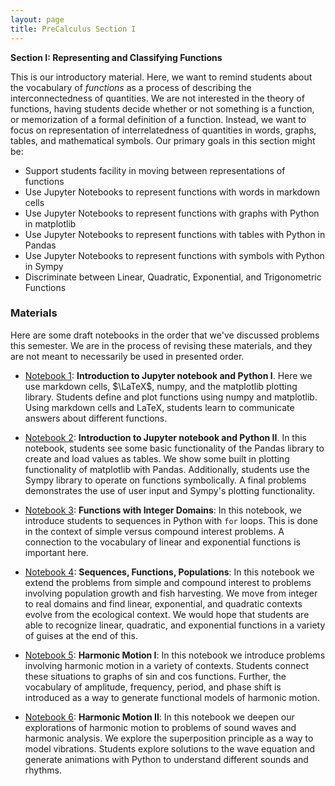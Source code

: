 ```yaml
---
layout: page
title: PreCalculus Section I
---
```



**Section I: Representing and Classifying Functions**

This is our introductory material.  Here, we want to remind students about the vocabulary of *functions* as a process of describing the 
interconnectedness of quantities.  We are not interested in the theory of functions, having students decide whether or not something is a function,
or memorization of a formal definition of a function.  Instead, we want to focus on representation of interrelatedness of quantities
in words, graphs, tables, and mathematical symbols.  Our primary goals in this section might be:

- Support students facility in moving between representations of functions
- Use Jupyter Notebooks to represent functions with words in markdown cells
- Use Jupyter Notebooks to represent functions with graphs with Python in matplotlib
- Use Jupyter Notebooks to represent functions with tables with Python in Pandas
- Use Jupyter Notebooks to represent functions with symbols with Python in Sympy
- Discriminate between Linear, Quadratic, Exponential, and Trigonometric Functions

### Materials

Here are some draft notebooks in the order that we've discussed problems this semester.  We are in the process of revising these materials, and they
are not meant to necessarily be used in presented order.

- [Notebook 1](https://github.com/DubMathematics/DubMathematics/blob/master/notebooks/section_I/notebook_2/precalc_2.ipynb): **Introduction to Jupyter notebook and Python I**. Here we use markdown cells, $\LaTeX$, numpy, and the matplotlib plotting library.  Students define and plot functions using numpy and matplotlib.  Using markdown cells and LaTeX, students learn to communicate answers about different functions.

- [Notebook 2](): **Introduction to Jupyter notebook and Python II**. In this notebook, students see some basic functionality of the Pandas library to create and load values as tables.  We show some built in plotting functionality of matplotlib with Pandas.  Additionally, students use the Sympy library to operate on functions symbolically.  A final problems demonstrates the use of user input and Sympy's plotting functionality.

- [Notebook 3](): **Functions with Integer Domains**: In this notebook, we introduce students to sequences in Python with `for` loops.  This is done in the context of simple versus compound interest problems.  A connection to the vocabulary of linear and exponential functions is important here.

- [Notebook 4]():  **Sequences, Functions, Populations**: In this notebook we extend the problems from simple and compound interest to problems involving population growth and fish harvesting.  We move from integer to real domains and find linear, exponential, and quadratic contexts evolve from the ecological context.  We would hope that students are able to recognize linear, quadratic, and exponential functions in a variety of guises at the end of this.

- [Notebook 5]():  **Harmonic Motion I**: In this notebook we introduce problems involving harmonic motion in a variety of contexts.  Students connect these situations to graphs of sin and cos functions.  Further, the vocabulary of amplitude, frequency, period, and phase shift is introduced as a way to generate functional models of harmonic motion.

- [Notebook 6](): **Harmonic Motion II**: In this notebook we deepen our explorations of harmonic motion to problems of sound waves and harmonic analysis.  We explore the superposition principle as a way to model vibrations.  Students explore solutions to the wave equation and generate animations with Python to understand different sounds and rhythms.

